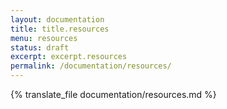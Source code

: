 ```yaml
---
layout: documentation
title: title.resources
menu: resources
status: draft
excerpt: excerpt.resources
permalink: /documentation/resources/
---
```


{% translate_file documentation/resources.md %}
